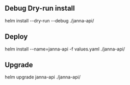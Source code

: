 ## Debug Dry-run install
helm install --dry-run --debug ./janna-api/

## Deploy
helm install --name=janna-api -f values.yaml ./janna-api/


## Upgrade
helm upgrade janna-api ./janna-api/
